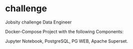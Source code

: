 # challenge
Jobsity challenge Data Engineer

Docker-Compose Project with the following Components:

Jupyter Notebook, PostgreSQL, PG WEB, Apache Superset.
